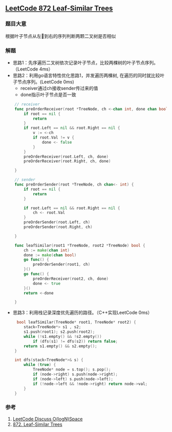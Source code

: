 ## [LeetCode 872 Leaf-Similar Trees](https://leetcode.com/problems/leaf-similar-trees/description/)


### 题目大意
根据叶子节点从左到右的序列判断两颗二叉树是否相似


### 解题
- 思路1：先序遍历二叉树依次记录叶子节点，比较两棵树的叶子节点序列。（LeetCode 4ms）
- 思路2：利用go语言特性优化思路1，并发遍历两棵树, 在遍历的同时就比较叶子节点序列。(LeetCode 0ms)
    - receiver通过ch接收sender传过来的值
    - done指示叶子节点是否一致
```Go
    // receiver
    func preOrderReceiver(root *TreeNode, ch <-chan int, done chan bool) {
        if root == nil {
            return
        }
        if root.Left == nil && root.Right == nil {
            v := <-ch
            if root.Val != v {
                done <- false
            }
        }
        preOrderReceiver(root.Left, ch, done)
        preOrderReceiver(root.Right, ch, done)

    }

    // sender
    func preOrderSender(root *TreeNode, ch chan<- int) {
        if root == nil {
            return
        }

        if root.Left == nil && root.Right == nil {
            ch <- root.Val
        }
        preOrderSender(root.Left, ch)
        preOrderSender(root.Right, ch)

    }

    func leafSimilar(root1 *TreeNode, root2 *TreeNode) bool {
        ch := make(chan int)
        done := make(chan bool)
        go func() {
            preOrderSender(root1, ch)
        }()
        go func() {
            preOrderReceiver(root2, ch, done)
            done <- true
        }()
        return <-done

    }
```
- 思路3：利用栈记录深度优先遍历的路径。（C++实现LeetCode 0ms）
``` C++
     bool leafSimilar(TreeNode* root1, TreeNode* root2) {
        stack<TreeNode*> s1 , s2;
        s1.push(root1); s2.push(root2);
        while (!s1.empty() && !s2.empty())
            if (dfs(s1) != dfs(s2)) return false;
        return s1.empty() && s2.empty();
    }

    int dfs(stack<TreeNode*>& s) {
        while (true) {
            TreeNode* node = s.top(); s.pop();
            if (node->right) s.push(node->right);
            if (node->left) s.push(node->left);
            if (!node->left && !node->right) return node->val;
        }
    }
```



### 参考
1. [LeetCode Discuss O(logN)Space](https://leetcode.com/problems/leaf-similar-trees/discuss/152329/C++JavaPython-O(logN)-Space)
2. [872. Leaf-Similar Trees](https://csxuejin.gitbooks.io/leetcode/content/algorithms/872.html)
